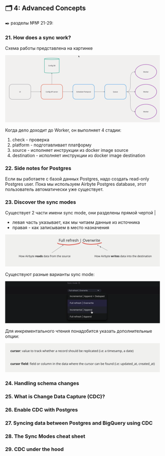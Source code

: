 ## 🗂️ 4: Advanced Concepts
✒️ разделы №№ 21-29:

### 21. How does a sync work?

Схема работы представлена на картинке

![cover](https://github.com/Malakhova-Natalya/IT_courses/blob/main/The%20Complete%20Hands-on%20Introduction%20to%20Airbyte/47%20-%20how%20does%20a%20sync%20work.png)

Когда дело доходит до Worker, он выполняет 4 стадии:
1. check - проверка
2. platform - подготавливает платформу
3. source - исполняет инструкции из docker image source 
4. destination - исполняет инструкции из docker image destination
   
### 22. Side notes for Postgres

Если вы работаете с базой данных Postgres, надо создать read-only Postgres user. Пока мы используем Airbyte Postgres database, этот пользователь автоматически уже существует.

### 23. Discover the sync modes

Существует 2 части имени sync mode, они разделены прямой чертой |
- левая часть указывает, как мы читаем данные из источника
- правая - как записываем в место назначения

![cover](https://github.com/Malakhova-Natalya/IT_courses/blob/main/The%20Complete%20Hands-on%20Introduction%20to%20Airbyte/48%20-%20two%20part%20of%20name.png)

Существуют разные варианты sync mode:

![cover](https://github.com/Malakhova-Natalya/IT_courses/blob/main/The%20Complete%20Hands-on%20Introduction%20to%20Airbyte/49%20-%20sync%20mode.png)

Для инкрементального чтения понадобится указать дополнительные опции:

![cover](https://github.com/Malakhova-Natalya/IT_courses/blob/main/The%20Complete%20Hands-on%20Introduction%20to%20Airbyte/50%20-%20incremental%20reading%20mode.png)


### 24. Handling schema changes
### 25. What is Change Data Capture (CDC)?
### 26. Enable CDC with Postgres
### 27. Syncing data between Postgres and BigQuery using CDC
### 28. The Sync Modes cheat sheet
### 29. CDC under the hood
